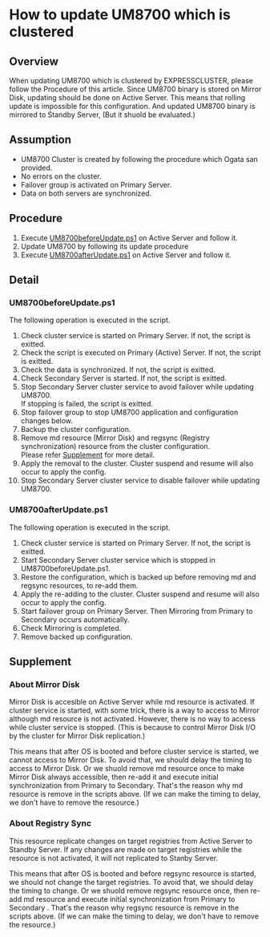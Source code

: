 # How to update UM8700 which is clustered
## Overview
When updating UM8700 which is clustered by EXPRESSCLUSTER, please follow the Procedure of this article.
Since UM8700 binary is stored on Mirror Disk, updating should be done on Active Server. This means that rolling update is impossible for this configuration.
And updated UM8700 binary is mirrored to Standby Server, 
(But it shuold be evaluated.)

## Assumption
- UM8700 Cluster is created by following the procedure which Ogata san provided.
- No errors on the cluster.
- Failover group is activated on Primary Server.
- Data on both servers are synchronized.

## Procedure
1. Execute [UM8700beforeUpdate.ps1](https://github.com/EXPRESSCLUSTER/Tools/blob/master/scripts/UM8700beforeUpdate.ps1) on Active Server and follow it.
2. Update UM8700 by following its update procedure
3. Execute [UM8700afterUpdate.ps1](https://github.com/EXPRESSCLUSTER/Tools/blob/master/scripts/UM8700afterUpdate.ps1) on Active Server and follow it.

## Detail
### UM8700beforeUpdate.ps1
The following operation is executed in the script.
1. Check cluster service is started on Primary Server. If not, the script is exitted.
2. Check the script is executed on Primary (Active) Server. If not, the script is exitted.
3. Check the data is synchronized. If not, the script is exitted.
4. Check Secondary Server is started. If not, the script is exitted.
5. Stop Secondary Server cluster service to avoid failover while updating UM8700.  
    If stopping is failed, the script is exitted.
6. Stop failover group to stop UM8700 application and configuration changes below.
7. Backup the cluster configuration.
8. Remove md resource (Mirror Disk) and regsync (Registry synchronization) resource from the cluster configuration.  
    Please refer [Supplement](https://github.com/EXPRESSCLUSTER/Tools/blob/master/HowToUpdateUM8700withCluster.md#supplement) for more detail.
9. Apply the removal to the cluster. Cluster suspend and resume will also occur to apply the config.
10. Stop Secondary Server cluster service to disable failover while updating UM8700.
### UM8700afterUpdate.ps1
The following operation is executed in the script.
1. Check cluster service is started on Primary Server. If not, the script is exitted.
2. Start Secondary Server cluster service which is stopped in UM8700beforeUpdate.ps1.
3. Restore the configuration, which is backed up before removing md and regsync resources, to re-add them.
4. Apply the re-adding to the cluster. Cluster suspend and resume will also occur to apply the config.
5. Start failover group on Primary Server. Then Mirroring from Primary to Secondary occurs automatically.
6. Check Mirroring is completed.
7. Remove backed up configuration.

## Supplement
### About Mirror Disk
Mirror Disk is accesible on Active Server while md resource is activated.
If cluster service is started, with some trick, there is a way to access to Mirror although md resource is not activated.
However, there is no way to access while cluster service is stopped.
(This is because to control Mirror Disk I/O by the cluster for Mirror Disk replication.)

This means that after OS is booted and before cluster service is started, we cannot access to Mirror Disk.
To avoid that, we should delay the timing to access to Mirror Disk.
Or we shuold remove md resource once to make Mirror Disk always accessible, then re-add it and execute initial synchronization from Primary to Secondary.
That's the reason why md resource is remove in the scripts above.
(If we can make the timing to delay, we don't have to remove the resource.)

### About Registry Sync
This resource replicate changes on target registries from Active Server to Standby Server.
If any changes are made on target registries while the resource is not activated, it will not replicated to Stanby Server.

This means that after OS is booted and before regsync resource is started, we should not change the target registries.
To avoid that, we should delay the timing to change.
Or we shuold remove regsync resource once, then re-add md resource and execute initial synchronization from Primary to Secondary .
That's the reason why regsync resource is remove in the scripts above.
(If we can make the timing to delay, we don't have to remove the resource.)
